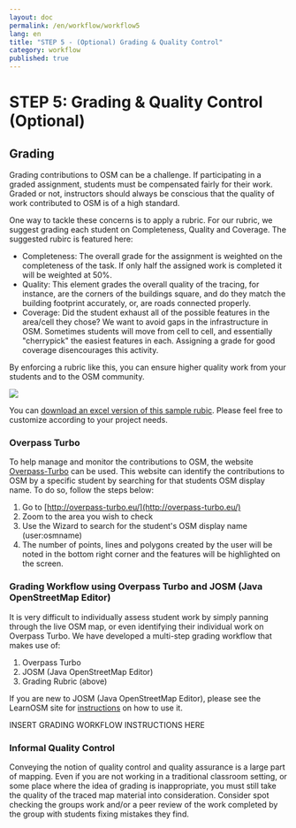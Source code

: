 ```yaml
---
layout: doc
permalink: /en/workflow/workflow5
lang: en
title: "STEP 5 - (Optional) Grading & Quality Control"
category: workflow
published: true
---
```


# STEP 5: Grading & Quality Control (Optional) 
## Grading

Grading contributions to OSM can be a challenge.  If participating in a graded assignment, students must be compensated fairly for their work. Graded or not, instructors should always be conscious that the quality of work contributed to OSM is of a high standard.  

One way to tackle these concerns is to apply a rubric. For our rubric, we suggest grading each student on Completeness, Quality and Coverage. The suggested rubirc is featured here:

* Completeness: The overall grade for the assignment is weighted on the completeness of the task.  If only half the assigned work is completed it will be weighted at 50%.
* Quality: This element grades the overall quality of the tracing, for instance, are the corners of the buildings square, and do they match the building footprint accurately, or, are roads connected properly.
* Coverage: Did the student exhaust all of the possible features in the area/cell they chose?  We want to avoid gaps in the infrastructure in OSM. Sometimes students will move from cell to cell, and essentially "cherrypick" the easiest features in each. Assigning a grade for good coverage disencourages this activity.

By enforcing a rubric like this, you can ensure higher quality work from your students and to the OSM community.

<img src="/img/rubric.png" />


You can <a href="/files/SAMPLE - OSM Grading Rubric.xlsx">download an excel version of this sample rubic</a>. Please feel free to customize according to your project needs. 

### Overpass Turbo

To help manage and monitor the contributions to OSM, the website [Overpass-Turbo](http://overpass-turbo.eu/) can be used.  This website can identify the contributions to OSM by a specific student by searching for that students OSM display name.  To do so, follow the steps below:

1. Go to [http://overpass-turbo.eu/](http://overpass-turbo.eu/)
2. Zoom to the area you wish to check
3. Use the Wizard  to search for the student's OSM display name (user:osmname)
4. The number of points, lines and polygons created by the user will be noted in the bottom right corner and the features will be highlighted on the screen.

### Grading Workflow using Overpass Turbo and JOSM (Java OpenStreetMap Editor)

It is very difficult to individually assess student work by simply panning through the live OSM map, or even identifying their individual work on Overpass Turbo. We have developed a multi-step grading workflow that makes use of:
1. Overpass Turbo
2. JOSM (Java OpenStreetMap Editor)
3. Grading Rubric (above)

If you are new to JOSM (Java OpenStreetMap Editor), please see the LearnOSM site for [instructions](http://learnosm.org/en/josm/) on how to use it. 



INSERT GRADING WORKFLOW INSTRUCTIONS HERE




### Informal Quality Control

Conveying the notion of quality control and quality assurance is a large part of mapping. Even if you are not working in a traditional classroom setting, or some place where the idea of grading is inappropriate, you must still take the quality of the traced map material into consideration. Consider spot checking the groups work and/or a peer review of the work completed by the group with students fixing mistakes they find.
